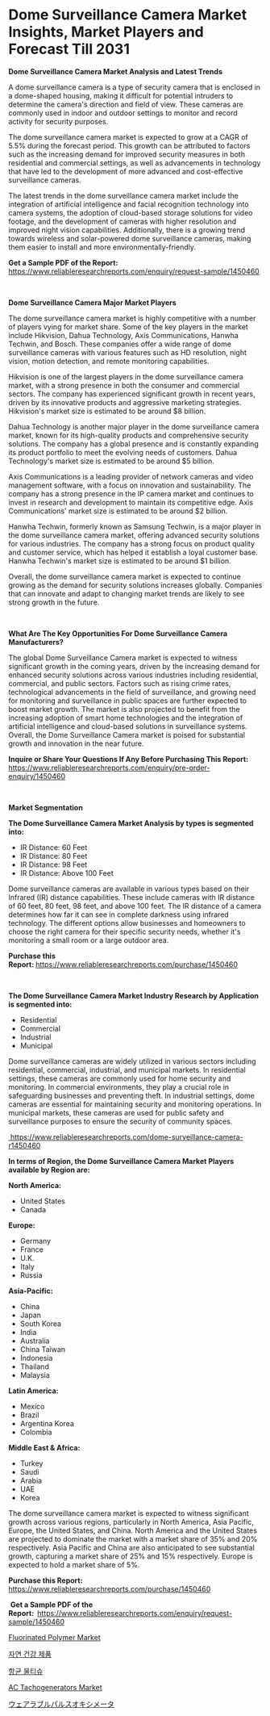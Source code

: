 <p><h1>Dome Surveillance Camera Market Insights, Market Players and Forecast Till 2031</h1></p><p><strong>Dome Surveillance Camera Market Analysis and Latest Trends</strong></p>
<p><p>A dome surveillance camera is a type of security camera that is enclosed in a dome-shaped housing, making it difficult for potential intruders to determine the camera's direction and field of view. These cameras are commonly used in indoor and outdoor settings to monitor and record activity for security purposes.</p><p>The dome surveillance camera market is expected to grow at a CAGR of 5.5% during the forecast period. This growth can be attributed to factors such as the increasing demand for improved security measures in both residential and commercial settings, as well as advancements in technology that have led to the development of more advanced and cost-effective surveillance cameras.</p><p>The latest trends in the dome surveillance camera market include the integration of artificial intelligence and facial recognition technology into camera systems, the adoption of cloud-based storage solutions for video footage, and the development of cameras with higher resolution and improved night vision capabilities. Additionally, there is a growing trend towards wireless and solar-powered dome surveillance cameras, making them easier to install and more environmentally-friendly.</p></p>
<p><strong>Get a Sample PDF of the Report:&nbsp;</strong> <a href="https://www.reliableresearchreports.com/enquiry/request-sample/1450460">https://www.reliableresearchreports.com/enquiry/request-sample/1450460</a></p>
<p>&nbsp;</p>
<p><strong>Dome Surveillance Camera Major Market Players</strong></p>
<p><p>The dome surveillance camera market is highly competitive with a number of players vying for market share. Some of the key players in the market include Hikvision, Dahua Technology, Axis Communications, Hanwha Techwin, and Bosch. These companies offer a wide range of dome surveillance cameras with various features such as HD resolution, night vision, motion detection, and remote monitoring capabilities.</p><p>Hikvision is one of the largest players in the dome surveillance camera market, with a strong presence in both the consumer and commercial sectors. The company has experienced significant growth in recent years, driven by its innovative products and aggressive marketing strategies. Hikvision's market size is estimated to be around $8 billion.</p><p>Dahua Technology is another major player in the dome surveillance camera market, known for its high-quality products and comprehensive security solutions. The company has a global presence and is constantly expanding its product portfolio to meet the evolving needs of customers. Dahua Technology's market size is estimated to be around $5 billion.</p><p>Axis Communications is a leading provider of network cameras and video management software, with a focus on innovation and sustainability. The company has a strong presence in the IP camera market and continues to invest in research and development to maintain its competitive edge. Axis Communications' market size is estimated to be around $2 billion.</p><p>Hanwha Techwin, formerly known as Samsung Techwin, is a major player in the dome surveillance camera market, offering advanced security solutions for various industries. The company has a strong focus on product quality and customer service, which has helped it establish a loyal customer base. Hanwha Techwin's market size is estimated to be around $1 billion.</p><p>Overall, the dome surveillance camera market is expected to continue growing as the demand for security solutions increases globally. Companies that can innovate and adapt to changing market trends are likely to see strong growth in the future.</p></p>
<p>&nbsp;</p>
<p><strong>What Are The Key Opportunities For Dome Surveillance Camera Manufacturers?</strong></p>
<p><p>The global Dome Surveillance Camera market is expected to witness significant growth in the coming years, driven by the increasing demand for enhanced security solutions across various industries including residential, commercial, and public sectors. Factors such as rising crime rates, technological advancements in the field of surveillance, and growing need for monitoring and surveillance in public spaces are further expected to boost market growth. The market is also projected to benefit from the increasing adoption of smart home technologies and the integration of artificial intelligence and cloud-based solutions in surveillance systems. Overall, the Dome Surveillance Camera market is poised for substantial growth and innovation in the near future.</p></p>
<p><strong>Inquire or Share Your Questions If Any Before Purchasing This Report:</strong> <a href="https://www.reliableresearchreports.com/enquiry/pre-order-enquiry/1450460">https://www.reliableresearchreports.com/enquiry/pre-order-enquiry/1450460</a></p>
<p>&nbsp;</p>
<p><strong>Market Segmentation</strong></p>
<p><strong>The Dome Surveillance Camera Market Analysis by types is segmented into:</strong></p>
<p><ul><li>IR Distance: 60 Feet</li><li>IR Distance: 80 Feet</li><li>IR Distance: 98 Feet</li><li>IR Distance: Above 100 Feet</li></ul></p>
<p><p>Dome surveillance cameras are available in various types based on their Infrared (IR) distance capabilities. These include cameras with IR distance of 60 feet, 80 feet, 98 feet, and above 100 feet. The IR distance of a camera determines how far it can see in complete darkness using infrared technology. The different options allow businesses and homeowners to choose the right camera for their specific security needs, whether it's monitoring a small room or a large outdoor area.</p></p>
<p><strong>Purchase this Report:&nbsp;</strong><a href="https://www.reliableresearchreports.com/purchase/1450460">https://www.reliableresearchreports.com/purchase/1450460</a></p>
<p>&nbsp;</p>
<p><strong>The Dome Surveillance Camera Market Industry Research by Application is segmented into:</strong></p>
<p><ul><li>Residential</li><li>Commercial</li><li>Industrial</li><li>Municipal</li></ul></p>
<p><p>Dome surveillance cameras are widely utilized in various sectors including residential, commercial, industrial, and municipal markets. In residential settings, these cameras are commonly used for home security and monitoring. In commercial environments, they play a crucial role in safeguarding businesses and preventing theft. In industrial settings, dome cameras are essential for maintaining security and monitoring operations. In municipal markets, these cameras are used for public safety and surveillance purposes to ensure the security of community spaces.</p></p>
<p><a href="https://www.reliableresearchreports.com/dome-surveillance-camera-r1450460">&nbsp;https://www.reliableresearchreports.com/dome-surveillance-camera-r1450460</a></p>
<p><strong>In terms of Region, the Dome Surveillance Camera Market Players available by Region are:</strong></p>
<p>
    <p> <strong> North America: </strong>
        <ul>
            <li>United States</li>
            <li>Canada</li>
        </ul>
        </p> 
    <p> <strong> Europe: </strong>
        <ul>
            <li>Germany</li>
            <li>France</li>
            <li>U.K.</li>
            <li>Italy</li>
            <li>Russia</li>
        </ul>
        </p> 
    <p> <strong> Asia-Pacific: </strong>
        <ul>
            <li>China</li>
            <li>Japan</li>
            <li>South Korea</li>
            <li>India</li>
            <li>Australia</li>
            <li>China Taiwan</li>
            <li>Indonesia</li>
            <li>Thailand</li>
            <li>Malaysia</li>
        </ul>
        </p> 
    <p> <strong> Latin America: </strong>
        <ul>
            <li>Mexico</li>
            <li>Brazil</li>
            <li>Argentina Korea</li>
            <li>Colombia</li>
        </ul>
        </p> 
    <p> <strong> Middle East & Africa: </strong>
        <ul>
            <li>Turkey</li>
            <li>Saudi</li>
            <li>Arabia</li>
            <li>UAE</li>
            <li>Korea</li>
        </ul>
    </p>
    </p>
<p><p>The dome surveillance camera market is expected to witness significant growth across various regions, particularly in North America, Asia Pacific, Europe, the United States, and China. North America and the United States are projected to dominate the market with a market share of 35% and 20% respectively. Asia Pacific and China are also anticipated to see substantial growth, capturing a market share of 25% and 15% respectively. Europe is expected to hold a market share of 5%.</p></p>
<p><strong>Purchase this Report: </strong><a href="https://www.reliableresearchreports.com/purchase/1450460">https://www.reliableresearchreports.com/purchase/1450460</a></p>
<p>&nbsp;<strong>Get a Sample PDF of the Report:&nbsp;&nbsp;</strong><a href="https://www.reliableresearchreports.com/enquiry/request-sample/1450460">https://www.reliableresearchreports.com/enquiry/request-sample/1450460</a></p>
<p><strong></strong></p>
<p><p><a href="https://issuu.com/reportprime-2/docs/fluorinated-polymer-market-size-2030.pptx">Fluorinated Polymer Market</a></p><p><a href="https://github.com/vseigx30c9a1j/Market-Research-Report-List-1/blob/main/839098332651.md">자연 건강 제품</a></p><p><a href="https://github.com/WilburKihn5676/Market-Research-Report-List-1/blob/main/792581632652.md">항균 물티슈</a></p><p><a href="https://github.com/Whitneyboyettebo9kiw7yr13/Market-Research-Report-List-2/blob/main/ac-tachogenerators-market.md">AC Tachogenerators Market</a></p><p><a href="https://github.com/dzy793153605/Market-Research-Report-List-1/blob/main/482786335654.md">ウェアラブルパルスオキシメータ</a></p></p>